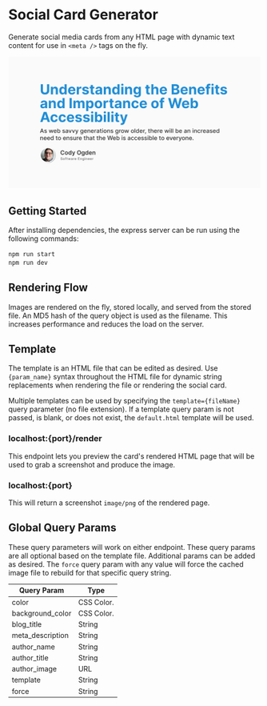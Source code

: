 # Social Card Generator
Generate social media cards from any HTML page with dynamic text content for use in `<meta />` tags on the fly.

![Preview of Social Card](.github/preview.png)

## Getting Started

After installing dependencies, the express server can be run using the following commands:

```bash
npm run start
npm run dev
```

## Rendering Flow
Images are rendered on the fly, stored locally, and served from the stored file. An MD5 hash of the query object is used as the filename. This increases performance and reduces the load on the server.

## Template
The template is an HTML file that can be edited as desired. Use `{param_name}` syntax throughout the HTML file for dynamic string replacements when rendering the file or rendering the social card.

Multiple templates can be used by specifying the `template={fileName}` query parameter (no file extension). If a template query param is not passed, is blank, or does not exist, the `default.html` template will be used.

### localhost:{port}/render
This endpoint lets you preview the card's rendered HTML page that will be used to grab a screenshot and produce the image.


### localhost:{port}
This will return a screenshot `image/png` of the rendered page.

## Global Query Params
These query parameters will work on either endpoint. These query params are all optional based on the template file. Additional params can be added as desired. The `force` query param with any value will force the cached image file to rebuild for that specific query string.

| Query Param      | Type       |
|------------------|------------|
| color            | CSS Color. |
| background_color | CSS Color. |
| blog_title       | String     |
| meta_description | String     |
| author_name      | String     |
| author_title     | String     |
| author_image     | URL        |
| template         | String     |
| force            | String     |


